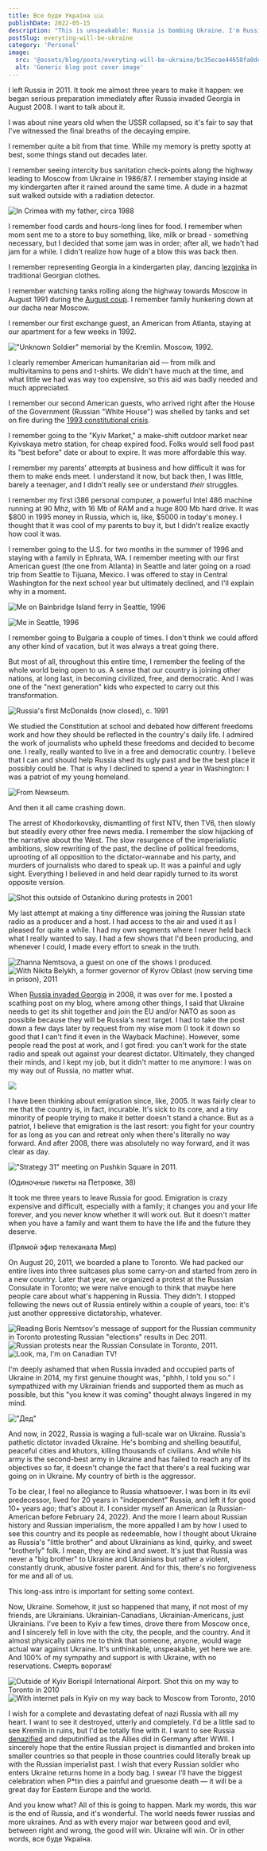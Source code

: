```yaml
---
title: Все буде Україна 🇺🇦
publishDate: 2022-05-15
description: "This is unspeakable: Russia is bombing Ukraine. I'm Russian-American, and most of my family remains in Russia. I love Ukraine with all my heart, and most of my friends are Ukrainian."
postSlug: everyting-will-be-ukraine
category: 'Personal'
image:
  src: '@assets/blog/posts/everyting-will-be-ukraine/bc35ecae44658fa0ded7e75f46e2aa0cf20fd374-720x537.avif'
  alt: 'Generic blog post cover image'
---
```


I left Russia in 2011. It took me almost three years to make it happen: we began serious preparation immediately after Russia invaded Georgia in August 2008. I want to talk about it.

I was about nine years old when the USSR collapsed, so it's fair to say that I've witnessed the final breaths of the decaying empire.

I remember quite a bit from that time. While my memory is pretty spotty at best, some things stand out decades later.

I remember seeing intercity bus sanitation check-points along the highway leading to Moscow from Ukraine in 1986/87. I remember staying inside at my kindergarten after it rained around the same time. A dude in a hazmat suit walked outside with a radiation detector.

![In Crimea with my father, circa 1988](assets/blog/posts/everyting-will-be-ukraine/a4032fe15f3f1f1c27a7b5f04ec5bcdcd08f4331-948x1121.avif)

I remember food cards and hours-long lines for food. I remember when mom sent me to a store to buy something, like, milk or bread - something necessary, but I decided that some jam was in order; after all, we hadn't had jam for a while. I didn't realize how huge of a blow this was back then.

I remember representing Georgia in a kindergarten play, dancing [lezginka](https://en.wikipedia.org/wiki/Lezginka) in traditional Georgian clothes.

I remember watching tanks rolling along the highway towards Moscow in August 1991 during the [August coup](https://en.wikipedia.org/wiki/1991_Soviet_coup_d%27%C3%A9tat_attempt). I remember family hunkering down at our dacha near Moscow.

I remember our first exchange guest, an American from Atlanta, staying at our apartment for a few weeks in 1992.

!["Unknown Soldier" memorial by the Kremlin. Moscow, 1992.](assets/blog/posts/everyting-will-be-ukraine/dd0d5feb5ff50f79399f5dad053daaff02e27982-1764x1164.avif)

I clearly remember American humanitarian aid — from milk and multivitamins to pens and t-shirts. We didn't have much at the time, and what little we had was way too expensive, so this aid was badly needed and much appreciated.

I remember our second American guests, who arrived right after the House of the Government (Russian "White House") was shelled by tanks and set on fire during the [1993 constitutional crisis](https://en.wikipedia.org/wiki/1993_Russian_constitutional_crisis).

I remember going to the "Kyiv Market," a make-shift outdoor market near Kyivskaya metro station, for cheap expired food. Folks would sell food past its "best before" date or about to expire. It was more affordable this way.

I remember my parents' attempts at business and how difficult it was for them to make ends meet. I understand it now, but back then, I was little, barely a teenager, and I didn't really see or understand _their_ struggles.

I remember my first i386 personal computer, a powerful Intel 486 machine running at 90 Mhz, with 16 Mb of RAM and a huge 800 Mb hard drive. It was $800 in 1995 money in Russia, which is, like, $5000 in today's money. I thought that it was cool of my parents to buy it, but I didn't realize exactly how cool it was.

I remember going to the U.S. for two months in the summer of 1996 and staying with a family in Ephrata, WA. I remember meeting with our first American guest (the one from Atlanta) in Seattle and later going on a road trip from Seattle to Tijuana, Mexico. I was offered to stay in Central Washington for the next school year but ultimately declined, and I'll explain why in a moment.

![Me on Bainbridge Island ferry in Seattle, 1996](assets/blog/posts/everyting-will-be-ukraine/7da1365b7086ac44034af168b88a6b6fe8ececa0-1436x1034.avif)

![Me in Seattle, 1996](assets/blog/posts/everyting-will-be-ukraine/0fedb0e82c86723a9da41fb2cc983022b94fecdc-1776x1168.avif)

I remember going to Bulgaria a couple of times. I don't think we could afford any other kind of vacation, but it was always a treat going there.

But most of all, throughout this entire time, I remember the feeling of the whole world being open to us. A sense that our country is joining other nations, at long last, in becoming civilized, free, and democratic. And I was one of the "next generation" kids who expected to carry out this transformation.

![Russia's first McDonalds (now closed), c. 1991](assets/blog/posts/everyting-will-be-ukraine/e78ec686c356fb19fde4fdd9e70175cd9d13b837-1433x971.avif)

We studied the Constitution at school and debated how different freedoms work and how they should be reflected in the country's daily life. I admired the work of journalists who upheld these freedoms and decided to become one. I really, really wanted to live in a free and democratic country. I believe that I can and should help Russia shed its ugly past and be the best place it possibly could be. That is why I declined to spend a year in Washington: I was a patriot of my young homeland.

![From Newseum.](assets/blog/posts/everyting-will-be-ukraine/525cc23c73f8122fe0b9c5f1e3ba9d5d1d262db2-2048x1536.avif)

And then it all came crashing down.

The arrest of Khodorkovsky, dismantling of first NTV, then TV6, then slowly but steadily every other free news media. I remember the slow hijacking of the narrative about the West. The slow resurgence of the imperialistic ambitions, slow rewriting of the past, the decline of political freedoms, uprooting of all opposition to the dictator-wannabe and his party, and murders of journalists who dared to speak up. It was a painful and ugly sight. Everything I believed in and held dear rapidly turned to its worst opposite version.

![Shot this outside of Ostankino during protests in 2001](assets/blog/posts/everyting-will-be-ukraine/25ecd272e44a9acb78ab447426116105fce063ed-1776x1152.avif)

My last attempt at making a tiny difference was joining the Russian state radio as a producer and a host. I had access to the air and used it as I pleased for quite a while. I had my own segments where I never held back what I really wanted to say. I had a few shows that I'd been producing, and whenever I could, I made every effort to sneak in the truth.

![Zhanna Nemtsova, a guest on one of the shows I produced.](assets/blog/posts/everyting-will-be-ukraine/1e22f155d91ca01d29286578979acf331502ddc0-720x540.avif)
![With Nikita Belykh, a former governor of Kyrov Oblast (now serving time in prison), 2011](assets/blog/posts/everyting-will-be-ukraine/62cd126fd5c362173336992194a39592ae89832e-720x482.avif)

When [Russia invaded Georgia](https://en.wikipedia.org/wiki/Russo-Georgian_War) in 2008, it was over for me. I posted a scathing post on my blog, where among other things, I said that Ukraine needs to get its shit together and join the EU and/or NATO as soon as possible because they will be Russia's next target. I had to take the post down a few days later by request from my wise mom (I took it down so good that I can't find it even in the Wayback Machine). However, some people read the post at work, and I got fired: you can't work for the state radio and speak out against your dearest dictator. Ultimately, they changed their minds, and I kept my job, but it didn't matter to me anymore: I was on my way out of Russia, no matter what.

![](assets/blog/posts/everyting-will-be-ukraine/5526a5848c3d287fc02639aefac0618f83c9560e-552x442.avif)

I have been thinking about emigration since, like, 2005. It was fairly clear to me that the country is, in fact, incurable. It's sick to its core, and a tiny minority of people trying to make it better doesn't stand a chance. But as a patriot, I believe that emigration is the last resort: you fight for your country for as long as you can and retreat only when there's literally no way forward. And after 2008, there was absolutely no way forward, and it was clear as day.

!["Strategy 31" meeting on Pushkin Square in 2011.](assets/blog/posts/everyting-will-be-ukraine/9c947ee180638b38ad09d8fb1b47f0811237f407-1280x960.avif)

(Одиночные пикеты на Петровке, 38)

It took me three years to leave Russia for good. Emigration is crazy expensive and difficult, especially with a family; it changes you and your life forever, and you never know whether it will work out. But it doesn't matter when you have a family and want them to have the life and the future they deserve.

(Прямой эфир телеканала Мир)

On August 20, 2011, we boarded a plane to Toronto. We had packed our entire lives into three suitcases plus some carry-on and started from zero in a new country. Later that year, we organized a protest at the Russian Consulate in Toronto; we were naïve enough to think that maybe here people care about what's happening in Russia. They didn't. I stopped following the news out of Russia entirely within a couple of years, too: it's just another oppressive dictatorship, whatever.

![Reading Boris Nemtsov's message of support for the Russian community in Toronto protesting Russian "elections" results in Dec 2011.](assets/blog/posts/everyting-will-be-ukraine/a59fac2ebd6424d84fa07c7019811f717906e383-960x641.avif)
![Russian protests near the Russian Consulate in Toronto, 2011.](assets/blog/posts/everyting-will-be-ukraine/0e5403f402718f3fb8e810bb9de6e4e9f0cd5b3c-960x540.avif)
![Look, ma, I'm on Canadian TV!](assets/blog/posts/everyting-will-be-ukraine/e17cdd6d87afc05f92e52b59729af55f38133700-600x450.avif)

I'm deeply ashamed that when Russia invaded and occupied parts of Ukraine in 2014, my first genuine thought was, "phhh, I told you so." I sympathized with my Ukrainian friends and supported them as much as possible, but this "you knew it was coming" thought always lingered in my mind.

!["Дед"](assets/blog/posts/everyting-will-be-ukraine/962865caad82b2fd746931ecfa75d6b5ff27eea6-392x480.avif)

And now, in 2022, Russia is waging a full-scale war on Ukraine. Russia's pathetic dictator invaded Ukraine. He's bombing and shelling beautiful, peaceful cities and khutors, killing thousands of civilians. And while his army is the second-best army in Ukraine and has failed to reach any of its objectives so far, it doesn't change the fact that there's a real fucking war going on in Ukraine. My country of birth is the aggressor.

To be clear, I feel no allegiance to Russia whatsoever. I was born in its evil predecessor, lived for 20 years in "independent" Russia, and left it for good 10+ years ago; that's about it. I consider myself an American (a Russian-American before February 24, 2022). And the more I learn about Russian history and Russian imperialism, the more appalled I am by how I used to see this country and its people as redeemable, how I thought about Ukraine as Russia's "little brother" and about Ukrainians as kind, quirky, and sweet "brotherly" folk. I mean, they are kind and sweet. It's just that Russia was never a "big brother" to Ukraine and Ukrainians but rather a violent, constantly drunk, abusive foster parent. And for this, there's no forgiveness for me and all of us.

This long-ass intro is important for setting some context.

Now, Ukraine. Somehow, it just so happened that many, if not most of my friends, are Ukrainians. Ukrainian-Canadians, Ukrainian-Americans, just Ukrainians. I've been to Kyiv a few times, drove there from Moscow once, and I sincerely fell in love with the city, the people, and the country. And it almost physically pains me to think that someone, anyone, would wage actual war against Ukraine. It's unthinkable, unspeakable, yet here we are. And 100% of my sympathy and support is with Ukraine, with no reservations. Смерть ворогам!

![Outside of Kyiv Borispil International Airport. Shot this on my way to Toronto in 2010](assets/blog/posts/everyting-will-be-ukraine/bc35ecae44658fa0ded7e75f46e2aa0cf20fd374-720x537.avif)
![With internet pals in Kyiv on my way back to Moscow from Toronto, 2010](assets/blog/posts/everyting-will-be-ukraine/1e271b37bad16dbf02d08d71154b34a88b1089ba-720x538.avif)

I wish for a complete and devastating defeat of nazi Russia with all my heart. I want to see it destroyed, utterly and completely. I'd be a little sad to see Kremlin in ruins, but I'd be totally fine with it. I want to see Russia [denazified](https://en.wikipedia.org/wiki/Denazification) and deputinified as the Allies did in Germany after WWII. I sincerely hope that the entire Russian project is dismantled and broken into smaller countries so that people in those countries could literally break up with the Russian imperialist past. I wish that every Russian soldier who enters Ukraine returns home in a body bag. I swear I'll have the biggest celebration when P\*tin dies a painful and gruesome death — it will be a great day for Eastern Europe and the world.

And you know what? All of this is going to happen. Mark my words, this war is the end of Russia, and it's wonderful. The world needs fewer russias and more ukraines. And as with every major war between good and evil, between right and wrong, the good will win. Ukraine will win. Or in other words, все буде Україна.
